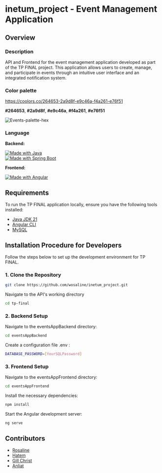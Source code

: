 # inetum_project - Event Management Application

## Overview

### Description

API and Frontend for the event management application developed as part of the TP FINAL project. This application allows users to create, manage, and participate in events through an intuitive user interface and an integrated notification system.


### Color palette
https://coolors.co/264653-2a9d8f-e9c46a-f4a261-e76f51

**#264653**, **#2a9d8f**, **#e9c46a**, **#f4a261**, **#e76f51**

![Events-palette-hex](https://github.com/user-attachments/assets/ac213551-222d-4827-9f4e-ca302677a997)


### Language

**Backend:**

[![Made with Java](https://img.shields.io/badge/Made%20with-Java-orange)](https://www.java.com/)  
[![Made with Spring Boot](https://img.shields.io/badge/Made%20with-Spring%20Boot-green)](https://spring.io/projects/spring-boot)

**Frontend:**

[![Made with Angular](https://img.shields.io/badge/Made%20with-Angular-red)](https://angular.io/)

## Requirements

To run the TP FINAL application locally, ensure you have the following tools installed:

- [Java JDK 21](https://www.oracle.com/fr/java/technologies/downloads/#java21)
- [Angular CLI](https://angular.io/cli)
- [MySQL](https://www.mysql.com/)

## Installation Procedure for Developers

Follow the steps below to set up the development environment for TP FINAL.

### 1. Clone the Repository

```bash
git clone https://github.com/wosaline/inetum_project.git
```

Navigate to the API's working directory

```bash
cd tp-final
```

### 2. Backend Setup

Navigate to the eventsAppBackend directory:

```bash	
cd eventsAppBackend
```

Create a configuration file .env :

```bash
DATABASE_PASSWORD=[YourSQLPassword]
```

### 3. Frontend Setup

Navigate to the eventsAppFrontend directory:

```bash	
cd eventsAppFrontend
```

Install the necessary dependencies:

```bash	
npm install
```

Start the Angular development server:

```bash	
ng serve
```

## Contributors

- [Rosaline](https://github.com/wosaline)
- [Hatem](https://github.com/hatem-marzougui)
- [Gill Christ](https://github.com/gbiyoghe27)
- [Anliat](https://github.com/moleela) 

